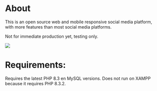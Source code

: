 # About

This is an open source web and mobile responsive social media platform, with more features than most social media platforms. 

Not for immediate production yet, testing only.

<img src="https://i.ibb.co/b3MbFGc/Untitled-1.png" />

# Requirements:

Requires the latest PHP 8.3 en MySQL versions.
Does not run on XAMPP because it requires PHP 8.3.2.
